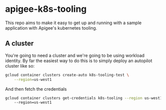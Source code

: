 # apigee-k8s-tooling
This repo aims to make it easy to get up and running with a sample application with Apigee's kubernetes tooling.

## A cluster
You're going to need a cluster and we're going to be using workload identity. By far the easiest way to do this is to simply deploy an autopilot cluster like so:

```bash
gcloud container clusters create-auto k8s-tooling-test \
    --region=us-west1 
```
And then fetch the credentials
```bash
gcloud container clusters get-credentials k8s-tooling --region us-west1
    --region=us-west1 
```

